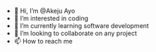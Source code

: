 - 👋 Hi, I’m @Akeju Ayo
- 👀 I’m interested in coding
- 🌱 I’m currently learning software development
- 💞️ I’m looking to collaborate on any project
- 📫 How to reach me 

<!---
suneepet/suneepet is a ✨ special ✨ repository because its `README.md` (this file) appears on your GitHub profile.
You can click the Preview link to take a look at your changes.
--->
